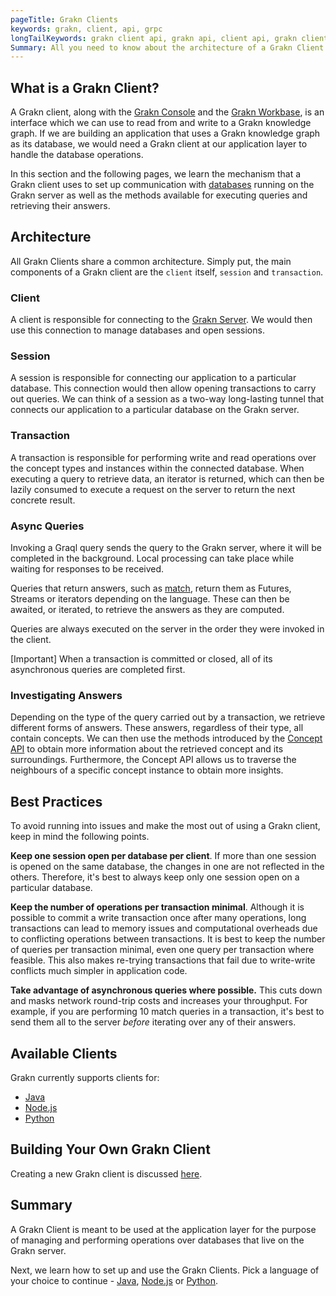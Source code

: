 ```yaml
---
pageTitle: Grakn Clients
keywords: grakn, client, api, grpc
longTailKeywords: grakn client api, grakn api, client api, grakn client architecture, grakn session, grakn transaction
Summary: All you need to know about the architecture of a Grakn Client.
---
```


## What is a Grakn Client?
A Grakn client, along with the [Grakn Console](../02-running-grakn/02-console.md) and the [Grakn Workbase](../07-workbase/00-overview.md), is an interface which we can use to read from and write to a Grakn knowledge graph. If we are building an application that uses a Grakn knowledge graph as its database, we would need a Grakn client at our application layer to handle the database operations.

In this section and the following pages, we learn the mechanism that a Grakn client uses to set up communication with [databases](../06-management/01-database.md) running on the Grakn server as well as the methods available for executing queries and retrieving their answers.

## Architecture
All Grakn Clients share a common architecture. Simply put, the main components of a Grakn client are the `client` itself, `session` and `transaction`.

### Client
A client is responsible for connecting to the [Grakn Server](/docs/running-grakn/install-and-run#start-the-grakn-server). We would then use this connection to manage databases and open sessions.

### Session
A session is responsible for connecting our application to a particular database. This connection would then allow opening transactions to carry out queries. We can think of a session as a two-way long-lasting tunnel that connects our application to a particular database on the Grakn server.

### Transaction
A transaction is responsible for performing write and read operations over the concept types and instances within the connected database. When executing a query to retrieve data, an iterator is returned, which can then be lazily consumed to execute a request on the server to return the next concrete result.

### Async Queries
Invoking a Graql query sends the query to the Grakn server, where it will be completed in the background. Local processing can take place while waiting for responses to be received.

Queries that return answers, such as [match](/docs/query/match-clause), return them as Futures, Streams or iterators depending on the language. These can then be awaited, or iterated, to retrieve the answers as they are computed.

Queries are always executed on the server in the order they were invoked in the client.

<div class="note">
[Important]
When a transaction is committed or closed, all of its asynchronous queries are completed first.
</div>

### Investigating Answers
Depending on the type of the query carried out by a transaction, we retrieve different forms of answers. These answers, regardless of their type, all contain concepts. We can then use the methods introduced by the [Concept API](../04-concept-api/00-overview.md) to obtain more information about the retrieved concept and its surroundings. Furthermore, the Concept API allows us to traverse the neighbours of a specific concept instance to obtain more insights.

## Best Practices
To avoid running into issues and make the most out of using a Grakn client, keep in mind the following points.


**Keep one session open per database per client**. If more than one session is opened on the same database, the changes in one are not reflected in the others. Therefore, it's best to always keep only one session open on a particular database.

**Keep the number of operations per transaction minimal**. Although it is possible to commit a write transaction once after many operations, long transactions can lead to memory issues and computational overheads due to conflicting operations between transactions. It is best to keep the number of queries per transaction minimal, even one query per transaction where feasible. This also makes re-trying transactions that fail due to write-write conflicts much simpler in application code.

**Take advantage of asynchronous queries where possible.** This cuts down and masks network round-trip costs and increases your throughput. For example, if you are performing 10 match queries in a transaction, it's best to send them all to the server _before_ iterating over any of their answers.

## Available Clients
Grakn currently supports clients for:
- [Java](../03-client-api/01-java.md)
- [Node.js](../03-client-api/03-nodejs.md)
- [Python](../03-client-api/02-python.md)

## Building Your Own Grakn Client
Creating a new Grakn client is discussed [here](../03-client-api/04-new-client.md).

## Summary
A Grakn Client is meant to be used at the application layer for the purpose of managing and performing operations over databases that live on the Grakn server.

Next, we learn how to set up and use the Grakn Clients. Pick a language of your choice to continue - [Java](../03-client-api/01-java.md), [Node.js](../03-client-api/03-nodejs.md) or [Python](../03-client-api/02-python.md).
